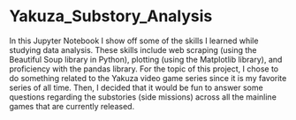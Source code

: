 # Yakuza_Substory_Analysis

In this Jupyter Notebook I show off some of the skills I learned while studying data analysis. These skills include web scraping (using the Beautiful Soup library in Python), plotting (using the Matplotlib library), and proficiency with the pandas library. For the topic of this project, I chose to do something related to the Yakuza video game series since it is my favorite series of all time. Then, I decided that it would be fun to answer some questions regarding the substories (side missions) across all the mainline games that are currently released.
